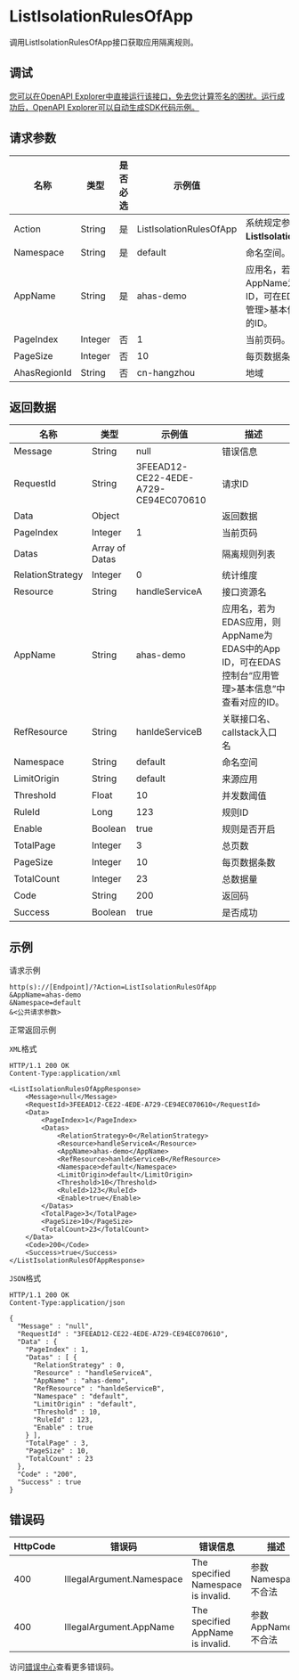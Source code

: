 # ListIsolationRulesOfApp

调用ListIsolationRulesOfApp接口获取应用隔离规则。

## 调试

[您可以在OpenAPI Explorer中直接运行该接口，免去您计算签名的困扰。运行成功后，OpenAPI Explorer可以自动生成SDK代码示例。](https://api.aliyun.com/#product=ahas-openapi&api=ListIsolationRulesOfApp&type=RPC&version=2019-09-01)

## 请求参数

|名称|类型|是否必选|示例值|描述|
|--|--|----|---|--|
|Action|String|是|ListIsolationRulesOfApp|系统规定参数。取值：**ListIsolationRulesOfApp**。 |
|Namespace|String|是|default|命名空间。 |
|AppName|String|是|ahas-demo|应用名，若为EDAS应用，则AppName为EDAS中的App ID，可在EDAS控制台“应用管理\>基本信息”中查看对应的ID。 |
|PageIndex|Integer|否|1|当前页码。 |
|PageSize|Integer|否|10|每页数据条数。 |
|AhasRegionId|String|否|cn-hangzhou|地域 |

## 返回数据

|名称|类型|示例值|描述|
|--|--|---|--|
|Message|String|null|错误信息 |
|RequestId|String|3FEEAD12-CE22-4EDE-A729-CE94EC070610|请求ID |
|Data|Object| |返回数据 |
|PageIndex|Integer|1|当前页码 |
|Datas|Array of Datas| |隔离规则列表 |
|RelationStrategy|Integer|0|统计维度 |
|Resource|String|handleServiceA|接口资源名 |
|AppName|String|ahas-demo|应用名，若为EDAS应用，则AppName为EDAS中的App ID，可在EDAS控制台“应用管理\>基本信息”中查看对应的ID。 |
|RefResource|String|hanldeServiceB|关联接口名、callstack入口名 |
|Namespace|String|default|命名空间 |
|LimitOrigin|String|default|来源应用 |
|Threshold|Float|10|并发数阈值 |
|RuleId|Long|123|规则ID |
|Enable|Boolean|true|规则是否开启 |
|TotalPage|Integer|3|总页数 |
|PageSize|Integer|10|每页数据条数 |
|TotalCount|Integer|23|总数据量 |
|Code|String|200|返回码 |
|Success|Boolean|true|是否成功 |

## 示例

请求示例

```
http(s)://[Endpoint]/?Action=ListIsolationRulesOfApp
&AppName=ahas-demo
&Namespace=default
&<公共请求参数>
```

正常返回示例

`XML`格式

```
HTTP/1.1 200 OK
Content-Type:application/xml

<ListIsolationRulesOfAppResponse>
    <Message>null</Message>
    <RequestId>3FEEAD12-CE22-4EDE-A729-CE94EC070610</RequestId>
    <Data>
        <PageIndex>1</PageIndex>
        <Datas>
            <RelationStrategy>0</RelationStrategy>
            <Resource>handleServiceA</Resource>
            <AppName>ahas-demo</AppName>
            <RefResource>hanldeServiceB</RefResource>
            <Namespace>default</Namespace>
            <LimitOrigin>default</LimitOrigin>
            <Threshold>10</Threshold>
            <RuleId>123</RuleId>
            <Enable>true</Enable>
        </Datas>
        <TotalPage>3</TotalPage>
        <PageSize>10</PageSize>
        <TotalCount>23</TotalCount>
    </Data>
    <Code>200</Code>
    <Success>true</Success>
</ListIsolationRulesOfAppResponse>
```

`JSON`格式

```
HTTP/1.1 200 OK
Content-Type:application/json

{
  "Message" : "null",
  "RequestId" : "3FEEAD12-CE22-4EDE-A729-CE94EC070610",
  "Data" : {
    "PageIndex" : 1,
    "Datas" : [ {
      "RelationStrategy" : 0,
      "Resource" : "handleServiceA",
      "AppName" : "ahas-demo",
      "RefResource" : "hanldeServiceB",
      "Namespace" : "default",
      "LimitOrigin" : "default",
      "Threshold" : 10,
      "RuleId" : 123,
      "Enable" : true
    } ],
    "TotalPage" : 3,
    "PageSize" : 10,
    "TotalCount" : 23
  },
  "Code" : "200",
  "Success" : true
}
```

## 错误码

|HttpCode|错误码|错误信息|描述|
|--------|---|----|--|
|400|IllegalArgument.Namespace|The specified Namespace is invalid.|参数Namespace不合法|
|400|IllegalArgument.AppName|The specified AppName is invalid.|参数AppName不合法|

访问[错误中心](https://error-center.aliyun.com/status/product/ahas-openapi)查看更多错误码。

